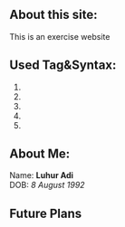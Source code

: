 ## About this site:  
This is an exercise website

## Used Tag&Syntax:  
1.
2.
3.
4.
5.

## About Me:
Name: **Luhur Adi**  
DOB: _8 August 1992_


## Future Plans
